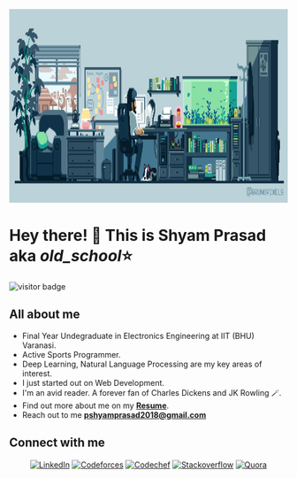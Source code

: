 <img src = "https://github.com/old-School18/old-School18/blob/main/.github/pixels_1.gif" height ="350px">

# Hey there! 👋 This is Shyam Prasad aka *old_school*⭐ 
![visitor badge](https://visitor-badge.laobi.icu/badge?page_id=old-School18.visitor-badge&left_text=Profile%20Visitors)

## All about me 

* Final Year Undegraduate in Electronics Engineering at IIT (BHU) Varanasi.
* Active Sports Programmer.
* Deep Learning, Natural Language Processing are my key areas of interest.
* I just started out on Web Development.
* I'm an avid reader. A forever fan of Charles Dickens and JK Rowling 🪄.
* Find out more about me on my **[Resume](https://drive.google.com/file/d/1NMUOS40x9xGSj6mj3pxPxgliSTenpExj/view?usp=sharing)**.
* Reach out to me **pshyamprasad2018@gmail.com**

## Connect with me

<p align="center">
<a href="https://www.linkedin.com/in/shyam-prasad-cpdsalgo99/" target="_blank"><img align="center" src="https://cdn.jsdelivr.net/npm/simple-icons@4.24.0/icons/linkedin.svg" alt="LinkedIn" height="40" width="40" /></a>
<a href="https://codeforces.com/profile/oldSchool" target="_blank"><img align="center" src="https://cdn.jsdelivr.net/npm/simple-icons@4.24.0/icons/codeforces.svg" alt="Codeforces" height="40" width="40" /></a>
<a href="https://www.codechef.com/users/techknight18" target="_blank"><img align="center" src="https://cdn.jsdelivr.net/npm/simple-icons@4.24.0/icons/codechef.svg" alt="Codechef" height="40" width="40" /></a>
<a href="https://stackoverflow.com/users/12536034/old-school" target="_blank"><img align="center" src="https://cdn.jsdelivr.net/npm/simple-icons@4.24.0/icons/stackoverflow.svg" alt="Stackoverflow" height="40" width="40" /></a>
<a href="https://www.quora.com/profile/Shyam-Prasad-240" target="_blank"><img align="center" src="https://cdn.jsdelivr.net/npm/simple-icons@4.24.0/icons/quora.svg" alt="Quora" height="40" width="40" /></a>
